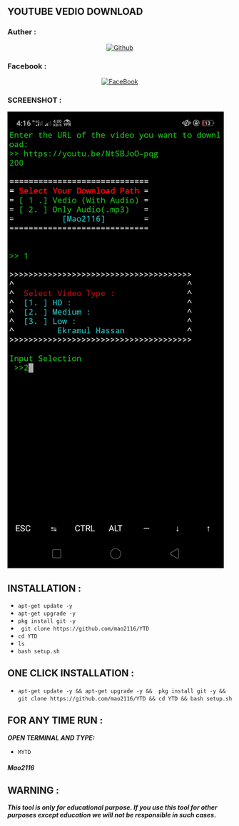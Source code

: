 ## YOUTUBE VEDIO DOWNLOAD
### Auther :
<p align="center">
<a href="https://github.com/mao2116"><img title="Github" src="https://img.shields.io/badge/mao2116-grey?style=for-the-badge&logo=github"></a> </p>

### Facebook :
<p align="center"> 
<a href="https://www.facebook.com/ekramul.hassan.79827"><img title="FaceBook" src="https://img.shields.io/badge/FB-Ekramul Hassan-lightgrey?style=for-the-badge&logo=facebook"></a>
</p>


### SCREENSHOT :

![alt text](http://github.com/mao2116/YTD/blob/8fc5ef02b6d4f6ffea9b31b859d3b9e1032ab3b3/Screenshot_2021-05-01-16-16-28-75.jpg?raw=true)


## INSTALLATION  :

* `apt-get update -y`
* `apt-get upgrade -y`
* `pkg install git -y`
* ` git clone https://github.com/mao2116/YTD`
* `cd YTD`
* `ls`
* `bash setup.sh`

## ONE CLICK INSTALLATION :
* `apt-get update -y && apt-get upgrade -y &&  pkg install git -y && git clone https://github.com/mao2116/YTD && cd YTD && bash setup.sh`


## FOR ANY TIME RUN :

***OPEN TERMINAL AND TYPE:***


* `MYTD`


##### Mao2116

## WARNING : 
***This tool is only for educational purpose. If you use this tool for other purposes except education we will not be responsible in such cases.***

